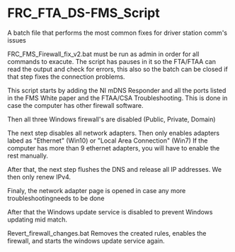 # FRC_FTA_DS-FMS_Script
A batch file that performs the most common fixes for driver station comm's issues

FRC_FMS_Firewall_fix_v2.bat must be run as admin in order for all commands to exacute.
The script has pauses in it so the FTA/FTAA can read the output and check for errors, this also so the batch can be closed if that step fixes the connection problems.

This script starts by adding the NI mDNS Responder and all the ports listed in the FMS White paper and the FTAA/CSA Troubleshooting. This is done in case the computer has other firewall software.

Then all three Windows firewall's are disabled (Public, Private, Domain)

The next step disables all network adapters. Then only enables adapters labed as "Ethernet" (Win10) or "Local Area Connection" (Win7)
If the computer has more than 9 ethernet adapters, you will have to enable the rest manually.

After that, the next step flushes the DNS and release all IP addresses. We then only renew IPv4.

Finaly, the network adapter page is opened in case any more troubleshootingneeds to be done

After that the Windows update service is disabled to prevent Windows updating mid match.





Revert_firewall_changes.bat Removes the created rules, enables the firewall, and starts the windows update service again.
